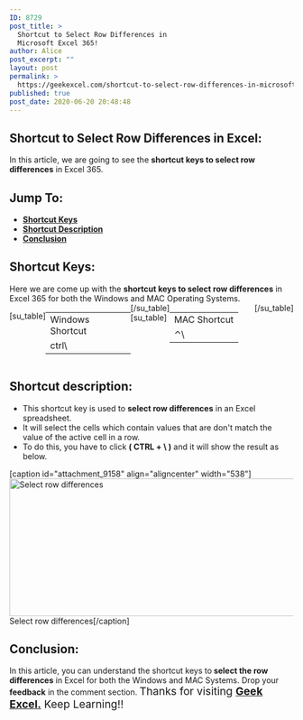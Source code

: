 ```yaml
---
ID: 8729
post_title: >
  Shortcut to Select Row Differences in
  Microsoft Excel 365!
author: Alice
post_excerpt: ""
layout: post
permalink: >
  https://geekexcel.com/shortcut-to-select-row-differences-in-microsoft-excel-365/
published: true
post_date: 2020-06-20 20:48:48
---
```

<h2>Shortcut to Select Row Differences in Excel:</h2>
In this article, we are going to see the <strong>shortcut keys to select row differences</strong> in Excel 365.
<h2>Jump To:</h2>
<ul>
 	<li><strong><a href="#1">Shortcut Keys</a></strong></li>
 	<li><strong><a href="#2">Shortcut Description</a></strong></li>
 	<li><strong><a href="#3">Conclusion</a></strong></li>
</ul>
<h2 id="1">Shortcut Keys:</h2>
Here we are come up with the <strong>shortcut keys to select row differences</strong> in Excel 365 for both the Windows and MAC Operating Systems.
<div style="display: flex;">

[su_table]
<table>
<tbody>
<tr>
<td>Windows Shortcut</td>
</tr>
<tr>
<td style="display: flex;"><span class="key-flex"><span class="win-key" style="width: 120px;"><span class="custom-span-key">ctrl</span></span></span><span class="key-flex"><span class="win-key"><span class="custom-span-key">\</span></span></span></td>
</tr>
</tbody>
</table>
[/su_table]
[su_table]
<table style="float: right;">
<tbody>
<tr>
<td>MAC Shortcut</td>
</tr>
<tr>
<td style="display: flex;"><span class="key-flex"><span class="mac-key"><span class="custom-span-key">⌃</span></span></span><span class="key-flex"><span class="mac-key"><span class="custom-span-key">\</span></span></span></td>
</tr>
</tbody>
</table>
[/su_table]

</div>
<h2 id="2">Shortcut description:</h2>
<ul>
 	<li>This shortcut key is used to <strong>select row differences</strong> in an Excel spreadsheet.</li>
 	<li>It will select the cells which contain values that are don't match the value of the active cell in a row.</li>
 	<li>To do this, you have to click <strong>( CTRL + \ )</strong> and it will show the result as below.</li>
</ul>
[caption id="attachment_9158" align="aligncenter" width="538"]<img class="size-full wp-image-9158" src="https://geekexcel.com/wp-content/uploads/2020/06/ezgif.com-optimize-63.gif" alt="Select row differences" width="538" height="244" /> Select row differences[/caption]
<h2 id="3">Conclusion:</h2>
In this article, you can understand the shortcut keys to<strong> select the row differences</strong> in Excel for both the Windows and MAC Systems. Drop your<strong> feedback</strong> in the comment section. <span style="font-size: 19px;">Thanks for visiting <strong><a href="https://geekexcel.com/">Geek Excel.</a></strong> Keep Learning!!</span>